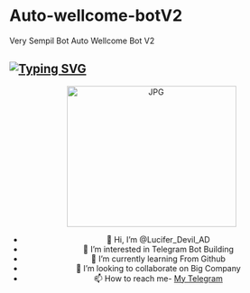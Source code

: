 # Auto-wellcome-botV2
Very Sempil Bot Auto Wellcome Bot V2
## [![Typing SVG](https://readme-typing-svg.herokuapp.com?font=Lemon+milk&color=F70000&lines=Welcome+to+auto+wellcom+bot+V2+repo;Created+by+Lucifer;This+is+a+auto+Wellcom;With+more+features)](https://git.io/typing-svg)
<div align="center">
  <p align="center">
<img src="https://telegra.ph/file/66fe06d57737cf5790282.jpg" alt="JPG" width="300" height="250"/>
</p>

- 👋 Hi, I’m @Lucifer_Devil_AD
- 👀 I’m interested in Telegram Bot Building
- 🌱 I’m currently learning From Github
- 💞️ I’m looking to collaborate on Big Company
- 📫 How to reach me- [My Telegram](https://t.me/Lucifer_Devil_AD)
